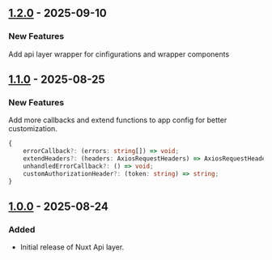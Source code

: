 ## [1.2.0] - 2025-09-10

### New Features

Add api layer wrapper for cinfigurations and wrapper components

## [1.1.0] - 2025-08-25

### New Features

Add more callbacks and extend functions to app config for better customization.

```typescript
{
    errorCallback?: (errors: string[]) => void;
    extendHeaders?: (headers: AxiosRequestHeaders) => AxiosRequestHeaders;
    unhandledErrorCallback?: () => void;
    customAuthorizationHeader?: (token: string) => string;
}
```

## [1.0.0] - 2025-08-24

### Added

-   Initial release of Nuxt Api layer.

[1.2.0]: https://github.com/Byeto-Company/nuxt-api-layer/releases/tag/v1.2.0
[1.1.0]: https://github.com/Byeto-Company/nuxt-api-layer/releases/tag/v1.1.0
[1.0.0]: https://github.com/Byeto-Company/nuxt-api-layer/releases/tag/v1.0.0